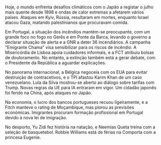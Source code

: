 Hoje, o mundo enfrenta desafios climáticos com o Japão a registar o julho mais quente desde 1898 e ondas de calor extremas a afetarem vários países. Ataques em Kyiv, Rússia, resultaram em mortes, enquanto Israel atacou Gaza, matando palestinianos que procuravam comida.

Em Portugal, a situação dos incêndios mantém-se preocupante, com um grande foco no fogo no Gerês e em Ponte da Barca, levando o governo a declarar situação de alerta e a GNR a deter 36 incendiários. A campanha "Emigrante Chama" visa sensibilizar para os riscos de incêndio. A Misericórdia de Lisboa apoia cuidadores informais, e a FCT atribuiu bolsas de doutoramento. No entanto, a extinção também está a gerar debate, com o Presidente da República a aguardar explicações.

No panorama internacional, a Bélgica negoceia com os EUA para evitar destruição de contracetivos, e o TPI afastou Karim Khan de um caso venezuelano. Lula da Silva mostrou-se aberto ao diálogo sobre tarifas com Trump. Novas regras da UE para IA entraram em vigor. Um cidadão japonês foi ferido na China, após ataques no Japão.

Na economia, o lucro dos bancos portugueses recuou ligeiramente, e a Fitch manteve o rating de Moçambique, mas piorou as previsões económicas. Imigrantes procuram formação profissional em Portugal devido à nova lei de imigração.

No desporto, Yu Zidi fez história na natação, e Neemias Queta treina com a seleção de basquetebol. Robbie Williams está de férias na Comporta com a princesa Eugenie.